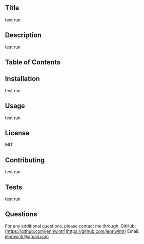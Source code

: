  ## Title
test run

## Description
test run


## Table of Contents


## Installation
test run

## Usage
test run

## License
MIT

## Contributing
test run

## Tests
test run

## Questions
For any additional questions, please contact me through:
GitHub: [https://github.com/jennwintr](https://github.com/jennwintr)
Email: jennwintr@gmail.com